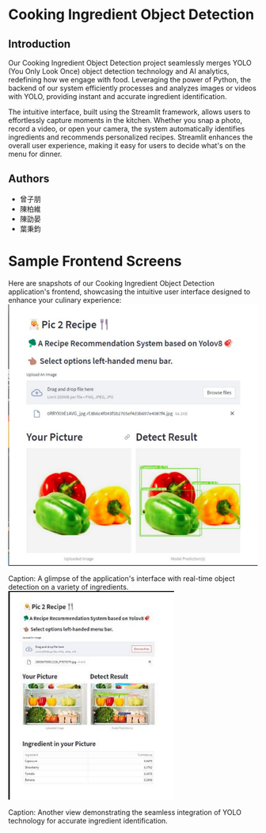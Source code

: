 # Cooking Ingredient Object Detection

## Introduction
Our Cooking Ingredient Object Detection project seamlessly merges YOLO (You Only Look Once) object detection technology and AI analytics, redefining how we engage with food. Leveraging the power of Python, the backend of our system efficiently processes and analyzes images or videos with YOLO, providing instant and accurate ingredient identification.

The intuitive interface, built using the Streamlit framework, allows users to effortlessly capture moments in the kitchen. Whether you snap a photo, record a video, or open your camera, the system automatically identifies ingredients and recommends personalized recipes. Streamlit enhances the overall user experience, making it easy for users to decide what's on the menu for dinner.

## Authors
* 曾子朋
* 陳柏維
* 陳劭晏
* 葉秉鈞

# Sample Frontend Screens
Here are snapshots of our Cooking Ingredient Object Detection application's frontend, showcasing the intuitive user interface designed to enhance your culinary experience:
![介面](/img/yolo1.png)

Caption: A glimpse of the application's interface with real-time object detection on a variety of ingredients.
![介面](/img/yolo2.png)

Caption: Another view demonstrating the seamless integration of YOLO technology for accurate ingredient identification.
